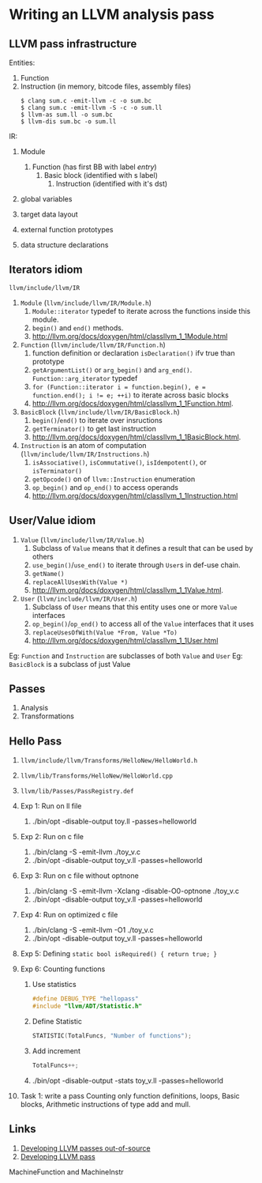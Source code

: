 # Writing an LLVM analysis pass

## LLVM pass infrastructure

Entities:

1. Function
1. Instruction (in memory, bitcode files, assembly files)
    ```
    $ clang sum.c -emit-llvm -c -o sum.bc
    $ clang sum.c -emit-llvm -S -c -o sum.ll
    $ llvm-as sum.ll -o sum.bc
    $ llvm-dis sum.bc -o sum.ll
    ```

IR:

1. Module
    1. Function (has first BB with label *entry*)
        1. Basic block (identified with s label)
            1. Instruction (identified with it's dst)

1. global variables
1. target data layout
1. external function prototypes
1. data structure declarations

## Iterators idiom

`llvm/include/llvm/IR`

1. `Module` (`llvm/include/llvm/IR/Module.h`)
    1. `Module::iterator` typedef to iterate across the functions inside this module.
    1. `begin()` and `end()` methods.
    1. http://llvm.org/docs/doxygen/html/classllvm_1_1Module.html
1. `Function` (`llvm/include/llvm/IR/Function.h`)
    1. function definition or declaration `isDeclaration()` ifv true than prototype
    1. `getArgumentList()` or `arg_begin()` and `arg_end()`. `Function::arg_iterator` typedef
    1. `for (Function::iterator i = function.begin(), e = function.end(); i != e; ++i)` to iterate across basic blocks
    1. http://llvm.org/docs/doxygen/html/classllvm_1_1Function.html.
1. `BasicBlock` (`llvm/include/llvm/IR/BasicBlock.h`)
    1. `begin()`/`end()` to iterate over insructions
    1. `getTerminator()` to get last instruction
    1. http://llvm.org/docs/doxygen/html/classllvm_1_1BasicBlock.html.
1. `Instruction` is an atom of computation (`llvm/include/llvm/IR/Instructions.h`)
    1. `isAssociative()`, `isCommutative()`, `isIdempotent()`, or `isTerminator()`
    1. `getOpcode()` on of `llvm::Instruction` enumeration
    1. `op_begin()` and `op_end()` to access operands
    1. http://llvm.org/docs/doxygen/html/classllvm_1_1Instruction.html

## User/Value idiom

1. `Value` (`llvm/include/llvm/IR/Value.h`)
    1. Subclass of `Value` means that it defines a result that can be used by others
    1. `use_begin()`/`use_end()` to iterate through `User`s in  def-use chain.
    1. `getName()`
    1. `replaceAllUsesWith(Value *)`
    1. http://llvm.org/docs/doxygen/html/classllvm_1_1Value.html.
1. `User` (`llvm/include/llvm/IR/User.h`)
    1. Subclass of `User` means that this entity uses one or more `Value` interfaces
    1. `op_begin()`/`op_end()` to access all of the `Value` interfaces that it uses
    1. `replaceUsesOfWith(Value *From, Value *To)`
    1. http://llvm.org/docs/doxygen/html/classllvm_1_1User.html

Eg: `Function` and `Instruction` are subclasses of both `Value` and `User`
Eg: `BasicBlock` is a subclass of just Value

## Passes

1. Analysis
1. Transformations

## Hello Pass

1. `llvm/include/llvm/Transforms/HelloNew/HelloWorld.h`
1. `llvm/lib/Transforms/HelloNew/HelloWorld.cpp`
1. `llvm/lib/Passes/PassRegistry.def`

1. Exp 1: Run on ll file
    1. ./bin/opt -disable-output toy.ll -passes=helloworld
1. Exp 2: Run on c file
    1. ./bin/clang -S -emit-llvm ./toy_v.c
    1. ./bin/opt -disable-output toy_v.ll -passes=helloworld
1. Exp 3: Run on c file without optnone
    1. ./bin/clang -S -emit-llvm -Xclang -disable-O0-optnone ./toy_v.c
    1. ./bin/opt -disable-output toy_v.ll -passes=helloworld
1. Exp 4: Run on optimized c file
    1. ./bin/clang -S -emit-llvm -O1 ./toy_v.c
    1. ./bin/opt -disable-output toy_v.ll -passes=helloworld
1. Exp 5: Defining `static bool isRequired() { return true; }`
1. Exp 6: Counting functions
    1. Use statistics
        ```cpp
        #define DEBUG_TYPE "hellopass"
        #include "llvm/ADT/Statistic.h"
        ```
    1. Define Statistic
        ```cpp
        STATISTIC(TotalFuncs, "Number of functions");
        ```
    1. Add increment
        ```cpp
        TotalFuncs++;
        ```
    1. ./bin/opt -disable-output -stats toy_v.ll -passes=helloworld
1. Task 1: write a pass Counting only function definitions, loops, Basic blocks, Arithmetic instructions of type add and mull.

## Links

1. [Developing LLVM passes out-of-source](https://llvm.org/docs/CMake.html#developing-llvm-passes-out-of-source)
1. [Developing LLVM pass](https://llvm.org/docs/WritingAnLLVMNewPMPass.html)

MachineFunction and MachineInstr